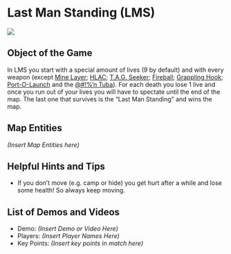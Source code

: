 Last Man Standing (LMS)
=======================

![](http://pics.nexuizninjaz.com/images/v73uorgsp9f5stya1zx.jpg)

Object of the Game
------------------

In LMS you start with a special amount of lives (9 by default) and with every weapon (except [Mine Layer](Weapons); [HLAC](Weapons); [T.A.G. Seeker](Weapons); [Fireball](Weapons); [Grappling Hook](Weapons); [Port-O-Launch](Weapons) and the [@#!%’n Tuba](Weapons)). For each death you lose 1 live and once you run out of your lives you will have to spectate until the end of the map. The last one that survives is the “Last Man Standing” and wins the map.

Map Entities
------------

_(Insert Map Entities here)_

Helpful Hints and Tips
----------------------

- If you don’t move (e.g. camp or hide) you get hurt after a while and lose some health! So always keep moving.

List of Demos and Videos
------------------------

-   Demo: _(Insert Demo or Video Here)_
-   Players: _(Insert Player Names Here)_
-   Key Points: _(Insert key points in match here)_

